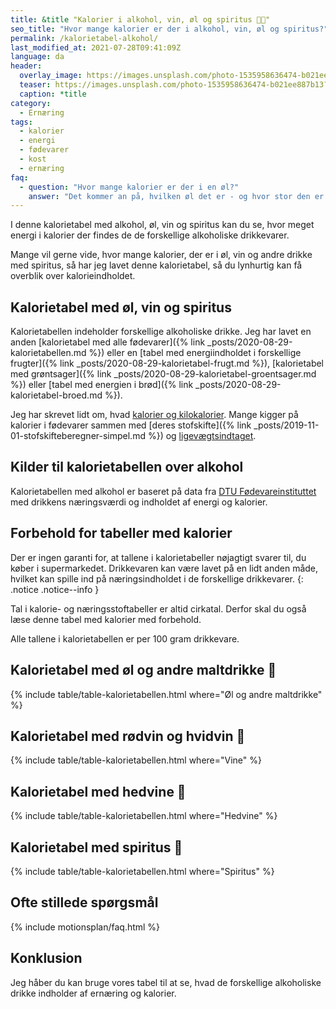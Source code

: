 ```yaml
---
title: &title "Kalorier i alkohol, vin, øl og spiritus 🍺🍷"
seo_title: "Hvor mange kalorier er der i alkohol, vin, øl og spiritus?"
permalink: /kalorietabel-alkohol/
last_modified_at: 2021-07-28T09:41:09Z
language: da
header:
  overlay_image: https://images.unsplash.com/photo-1535958636474-b021ee887b13?ixlib=rb-1.2.1&ixid=MnwxMjA3fDB8MHxwaG90by1wYWdlfHx8fGVufDB8fHx8&auto=format&fit=crop&h=630&w=1200&q=10
  teaser: https://images.unsplash.com/photo-1535958636474-b021ee887b13?ixlib=rb-1.2.1&ixid=MnwxMjA3fDB8MHxwaG90by1wYWdlfHx8fGVufDB8fHx8&auto=format&fit=crop&h=300&w=400&q=10
  caption: *title
category:
  - Ernæring
tags:
  - kalorier
  - energi
  - fødevarer
  - kost
  - ernæring
faq:
  - question: "Hvor mange kalorier er der i en øl?"
    answer: "Det kommer an på, hvilken øl det er - og hvor stor den er. I en Carlsberg Pilsner fadøl med 568 ml på 4.6% alkohol er der 211 kcal."
---
```


I denne kalorietabel med alkohol, øl, vin og spiritus kan du se, hvor meget energi i kalorier der findes de de forskellige alkoholiske drikkevarer.

Mange vil gerne vide, hvor mange kalorier, der er i øl, vin og andre drikke med spiritus, så har jeg lavet denne kalorietabel, så du lynhurtig kan få overblik over kalorieindholdet.

## Kalorietabel med øl, vin og spiritus

Kalorietabellen indeholder forskellige alkoholiske drikke. Jeg har lavet en anden [kalorietabel med alle fødevarer]({% link _posts/2020-08-29-kalorietabellen.md %}) eller en [tabel med energiindholdet i forskellige frugter]({% link _posts/2020-08-29-kalorietabel-frugt.md %}), [kalorietabel med grøntsager]({% link _posts/2020-08-29-kalorietabel-groentsager.md %}) eller [tabel med energien i brød]({% link _posts/2020-08-29-kalorietabel-broed.md %}).

Jeg har skrevet lidt om, hvad [kalorier og kilokalorier](/hvad-er-kalorier/). Mange kigger på kalorier i fødevarer sammen med [deres stofskifte]({% link _posts/2019-11-01-stofskifteberegner-simpel.md %}) og [ligevægtsindtaget](/ligevaegtsindtag-beregner/).

## Kilder til kalorietabellen over alkohol

Kalorietabellen med alkohol er baseret på data fra [DTU Fødevareinstituttet](https://frida.fooddata.dk) med drikkens næringsværdi og indholdet af energi og kalorier.

## Forbehold for tabeller med kalorier

Der er ingen garanti for, at tallene i kalorietabeller nøjagtigt svarer til, du køber i supermarkedet. Drikkevaren kan være lavet på en lidt anden måde, hvilket kan spille ind på næringsindholdet i de forskellige drikkevarer.
{: .notice .notice--info }

Tal i kalorie- og næringsstoftabeller er altid cirkatal. Derfor skal du også læse denne tabel med kalorier med forbehold. 

Alle tallene i kalorietabellen er per 100 gram drikkevare.

## Kalorietabel med øl og andre maltdrikke 🍺

{% include table/table-kalorietabellen.html where="Øl og andre maltdrikke" %}

## Kalorietabel med rødvin og hvidvin 🍷

{% include table/table-kalorietabellen.html where="Vine" %}

## Kalorietabel med hedvine 🥂

{% include table/table-kalorietabellen.html where="Hedvine" %}

## Kalorietabel med spiritus 🥂

{% include table/table-kalorietabellen.html where="Spiritus" %}

## Ofte stillede spørgsmål

{% include motionsplan/faq.html %}

## Konklusion

Jeg håber du kan bruge vores tabel til at se, hvad de forskellige alkoholiske drikke indholder af ernæring og kalorier.
